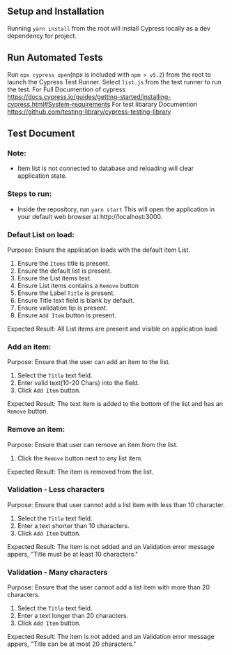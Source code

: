 ## Setup and Installation
Running `yarn install` from the root will install Cypress locally as a dev dependency for project.

## Run Automated Tests
Run `npx cypress open`(npx is included with  `npm > v5.2`) from the root to launch the Cypress Test Runner.
Select `list.js` from the test runner to run the test.
For Full Documention of cypress  https://docs.cypress.io/guides/getting-started/installing-cypress.html#System-requirements
For test libarary Documention https://github.com/testing-library/cypress-testing-library

## Test Document

### Note:
- Item list is not connected to database and reloading will clear application state.

### Steps to run:
- Inside the repository, run `yarn start`
This will open the application in your default web browser at http://localhost:3000.

### Defaut List on load:
Purpose: Ensure the application loads with the default item List.
1. Ensure the `Items` title is present.
2. Ensure the default list is present.
3. Ensure the List items text.
4. Ensure List items contains a `Remove` button
5. Ensure the Label `Title` is present.
6. Ensure Title text field is blank by default.
7. Ensure validation tip is present.
8. Ensure `Add Item` button is present.

Expected Result: All List items are present and visible on application load.

### Add an item:
Purpose: Ensure that the user can add an item to the list.
1. Select the `Title` text field.
2. Enter valid text(10-20 Chars) into the field.
3. Click `Add Item` button.

Expected Result: The text item is added to the bottom of the list and has an `Remove` button.

### Remove an item:
Purpose: Ensure that user can remove an item from the list.
1. Click the `Remove` button next to any list item.

Expected Result: The item is removed from the list.

### Validation - Less characters
Purpose: Ensure that user cannot add a list item with less than 10 character.
1. Select the `Title` text field.
2. Enter a text shorter than 10 characters.
3. Click `Add Item` button.

Expected Result: The item is not added and an Validation error message appers, "Title must be at least 10 characters."

### Validation - Many characters
Purpose: Ensure that the user cannot add a list item with more than 20 characters.
1. Select the `Title` text field.
2. Enter a text longer than 20 characters.
3. Click `Add Item` button.

Expected Result: The item is not added and an Validation error message appers, "Title can be at most 20 characters."
